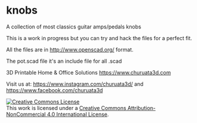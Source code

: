 # knobs
A collection of most classics guitar amps/pedals knobs

This is a work in progress but you can try and hack the files for a perfect fit.

All the files are in http://www.openscad.org/ format.

The pot.scad file it's an include file for all .scad


3D Printable Home & Office Solutions
https://www.churuata3d.com

Visit us at:
https://www.instagram.com/churuata3d/ and
https://www.facebook.com/churuata3d

<a rel="license" href="http://creativecommons.org/licenses/by-nc/4.0/"><img alt="Creative Commons License" style="border-width:0" src="https://i.creativecommons.org/l/by-nc/4.0/88x31.png" /></a><br />This work is licensed under a <a rel="license" href="http://creativecommons.org/licenses/by-nc/4.0/">Creative Commons Attribution-NonCommercial 4.0 International License</a>.
